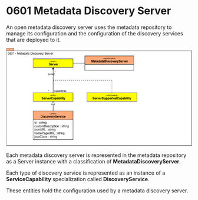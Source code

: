 <!-- SPDX-License-Identifier: CC-BY-4.0 -->
<!-- Copyright Contributors to the ODPi Egeria project. -->

# 0601 Metadata Discovery Server

An open metadata discovery server uses the metadata repository to manage
its configuration and the configuration of the discovery services
that are deployed to it.

![UML](0601-Metadata-Discovery-Server.png)

Each metadata discovery server is represented in the metadata
repository as a Server instance with a classification of
**MetadataDiscoveryServer**. 

Each type of discovery service is represented as an instance
of a **ServiceCapability** specialization called
**DiscoveryService**.  

These entities hold the configuration used by a metadata
discovery server.